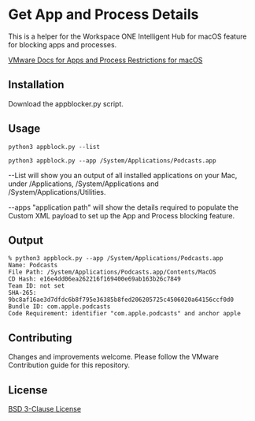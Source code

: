 # Get App and Process Details
<!-- Summary Start -->
This is a helper for the Workspace ONE Intelligent Hub for macOS feature for blocking apps and processes. 
<!-- Summary End -->
[VMware Docs for Apps and Process Restrictions for macOS](https://docs.vmware.com/en/VMware-Workspace-ONE-UEM/services/macOS_Platform/GUID-1457AF26-9546-49E5-8D63-6D9162604456.html?hWord=N4IghgNiBcIEoFMDOAXATgSwMYoAQFswsB5AZVwEEAHKibMFDAewDslcAyXABTSa2RJkIAL5A) 

## Installation

Download the appblocker.py script. 

## Usage

```shell
python3 appblock.py --list
```
```shell
python3 appblock.py --app /System/Applications/Podcasts.app
```
--List will show you an output of all installed applications on your Mac, under /Applications, /System/Applications and /System/Applications/Utilities. 

--apps "application path" will show the details required to populate the Custom XML payload to set up the App and Process blocking feature. 

## Output 

```shell
% python3 appblock.py --app /System/Applications/Podcasts.app
Name: Podcasts
File Path: /System/Applications/Podcasts.app/Contents/MacOS
CD Hash: e16e4dd06ea262216f169400e69ab163b26c7849
Team ID: not set
SHA-265:  9bc8af16ae3d7dfdc6b8f795e36385b8fed206205725c4506020a64156ccf0d0
Bundle ID: com.apple.podcasts
Code Requirement: identifier "com.apple.podcasts" and anchor apple
```
## Contributing
Changes and improvements welcome. Please follow the VMware Contribution guide for this repository. 

## License
[BSD 3-Clause License](https://github.com/vmware-samples/euc-samples/blob/master/LICENSE)